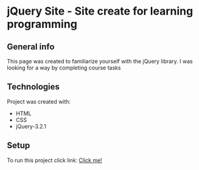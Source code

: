 # jQuery Site - Site create for learning programming

## General info
This page was created to familiarize yourself with the jQuery library. I was looking for a way by completing course tasks

## Technologies
Project was created with:

* HTML
* CSS
* jQuery-3.2.1

## Setup
To run this project click link:
[Click me!](https://spastuszka.github.io/jquerysite/)
